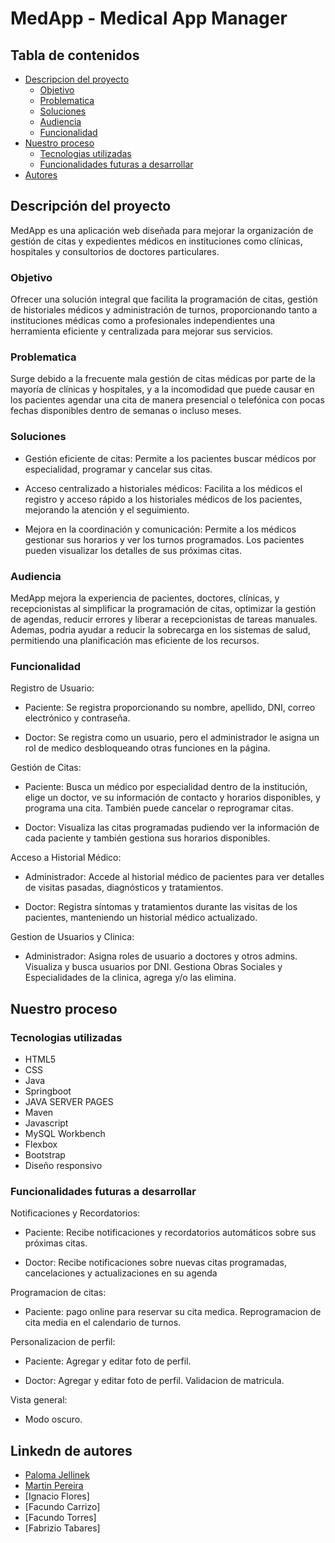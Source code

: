 # MedApp - Medical App Manager

## Tabla de contenidos

- [Descripcion del proyecto](#descripcion)
  - [Objetivo](#objetivo)
  - [Problematica](#problematica)
  - [Soluciones](#soluciones)
  - [Audiencia](#audiencia)
  - [Funcionalidad](#funcionalidad)
- [Nuestro proceso](#proceso)
  - [Tecnologias utilizadas](#tecnologias)
  - [Funcionalidades futuras a desarrollar](#funcionalidadesFuturas)
- [Autores](#autores)

## Descripción del proyecto

MedApp es una aplicación web diseñada para mejorar la organización de gestión de citas y expedientes médicos en instituciones como clínicas, hospitales y consultorios de doctores particulares.

### Objetivo
Ofrecer una solución integral que facilita la programación de citas, gestión de historiales médicos y administración de turnos, proporcionando tanto a instituciones médicas como a profesionales independientes una herramienta eficiente y centralizada para mejorar sus servicios.

### Problematica

Surge debido a la frecuente mala gestión de citas médicas por parte de la mayoría de clínicas y hospitales, y a la incomodidad que puede causar en los pacientes agendar una cita de manera presencial o telefónica con pocas fechas disponibles dentro de semanas o incluso meses.

### Soluciones

- Gestión eficiente de citas:
Permite a los pacientes buscar médicos por especialidad, programar y cancelar sus citas.

- Acceso centralizado a historiales médicos:
Facilita a los médicos el registro y acceso rápido a los historiales médicos de los pacientes, mejorando la atención y el seguimiento.

- Mejora en la coordinación y comunicación:
Permite a los médicos gestionar sus horarios y ver los turnos programados.
Los pacientes pueden visualizar los detalles de sus próximas citas.

### Audiencia

MedApp mejora la experiencia de pacientes, doctores, clínicas, y recepcionistas al simplificar la programación de citas, optimizar la gestión de agendas, reducir errores y liberar a recepcionistas de tareas manuales. Ademas, podria ayudar a reducir la sobrecarga en los sistemas de salud, permitiendo una planificación mas eficiente de los recursos.

### Funcionalidad

Registro de Usuario:

- Paciente: Se registra proporcionando su nombre, 
apellido, DNI, correo electrónico y contraseña.

- Doctor: Se registra como un usuario, pero el 
administrador le asigna un rol de medico desbloqueando otras 
funciones en la página.

Gestión de Citas:

- Paciente: Busca un médico por especialidad dentro de la 
institución, elige un doctor, ve su información de contacto y 
horarios disponibles, y programa una cita. También puede 
cancelar o reprogramar citas.

- Doctor: Visualiza las citas programadas pudiendo ver la 
información de cada paciente y también gestiona sus horarios 
disponibles.

Acceso a Historial Médico:

- Administrador: Accede al historial médico de pacientes para
ver detalles de visitas pasadas, diagnósticos y tratamientos.

- Doctor: Registra síntomas y tratamientos durante las visitas de 
los pacientes, manteniendo un historial médico actualizado.

Gestion de Usuarios y Clinica:

- Administrador: Asigna roles de usuario a doctores y otros admins. Visualiza y busca usuarios por DNI. Gestiona Obras Sociales y Especialidades de la clinica, agrega y/o las elimina.

## Nuestro proceso

### Tecnologias utilizadas

- HTML5
- CSS
- Java
- Springboot
- JAVA SERVER PAGES
- Maven
- Javascript
- MySQL Workbench
- Flexbox
- Bootstrap
- Diseño responsivo

### Funcionalidades futuras a desarrollar

Notificaciones y Recordatorios:

- Paciente: Recibe notificaciones y recordatorios automáticos 
sobre sus próximas citas.

- Doctor: Recibe notificaciones sobre nuevas citas programadas, 
cancelaciones y actualizaciones en su agenda

Programacion de citas:

- Paciente: pago online para reservar su cita medica. Reprogramacion de cita media en el calendario de turnos.

Personalizacion de perfil:

- Paciente: Agregar y editar foto de perfil.

- Doctor: Agregar y editar foto de perfil. Validacion de matricula.

Vista general:

- Modo oscuro.

## Linkedn de autores

- [Paloma Jellinek](www.linkedin.com/in/palomajellinek)
- [Martin Pereira](https://www.linkedin.com/in/martin-pereira-39009b227/)
- [Ignacio Flores]
- [Facundo Carrizo]
- [Facundo Torres]
- [Fabrizio Tabares]
  
